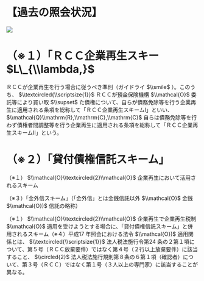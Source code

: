 # 【過去の照会状況】

![](https://www.nta.go.jp/tmp/6b5e7dbc-82e0-40e2-b9d8-b7153f2689ab/images/d300776b786531b2d1c66244fccf404b8a845f6c14b501b118626d5badfb9cbc.jpg)

# （※１）「ＲＣＣ企業再生スキー $L\_{\\lambda,}$

ＲＣＣが企業再生を行う場合に従うべき準則（ガイドライ $\\smile$ ）。このうち、 $\\textcircled{\\scriptsize{1}}$ ＲＣＣが預金保険機構 $\\mathcal{O}$ 委託等により買い取 $\\supset$ た債権について、自らが債務免除等を行う企業再生に適用される条項を総称して「ＲＣＣ企業再生スキームⅠ」といい、 $\\mathcal{Q}\\mathrm{R},\\mathrm{C},\\mathrm{C}$ 自らは債務免除等を行わず債権者間調整等を行う企業再生に適用される条項を総称して「ＲＣＣ企業再生スキームⅡ」という。

# （※２）「貸付債権信託スキーム」

（※１） $\\mathcal{O}\\textcircled{2}\\mathcal{O}$ 企業再生において活用されるスキーム

（※３）「金外信スキーム」（「金外信」とは金銭信託以外 $\\mathcal{O}$ 金銭 $\\mathcal{O})$ 信託の略称）

（※１） $\\mathcal{O}\\textcircled{2}\\mathcal{O}$ 企業再生で企業再生税制 $\\mathcal{O}$ 適用を受けようとする場合に、「貸付債権信託スキーム」と併用されるスキーム（※４）平成17 年照会における法令 $\\mathcal{O})$ 適用関係とは、 $\\textcircled{\\scriptsize{1}}$ 法人税法施行令第24 条の２第１項について、第５号（ＲＣＣ放棄要件）ではなく第４号（２行以上放棄要件）に該当すること、 $\\circled{2}$ 法人税法施行規則第８条の６第１項（確認者）について、第３号（ＲＣＣ）ではなく第１号（３人以上の専門家）に該当することが異なる。